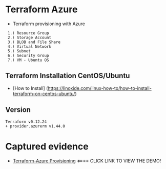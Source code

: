 # Terraform Azure

 - Terraform provisioning with Azure

```
 1.) Resource Group
 2.) Storage Account
 3.) BLOB and File Share
 4.) Virtual Network
 5.) Subnet
 6.) Security Group
 7.) VM - Ubuntu OS
```

## Terraform Installation CentOS/Ubuntu

* [How to Install] (https://linoxide.com/linux-how-to/how-to-install-terraform-on-centos-ubuntu/)

## Version
```
Terraform v0.12.24
+ provider.azurerm v1.44.0
```
# Captured evidence

* [Terraform-Azure Provisioning](https://daduber-storage.s3-ap-southeast-1.amazonaws.com/GIFs/azure-vm-creation.gif) <==== CLICK LINK TO VIEW THE DEMO!


